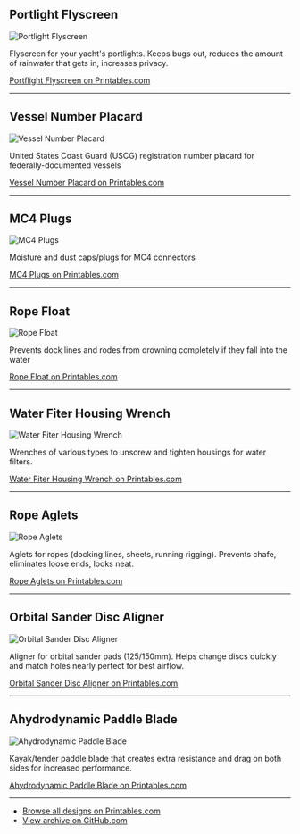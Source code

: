 ## Portlight Flyscreen

![Portlight Flyscreen](../assets/designs/portlight-flyscreen.webp)

Flyscreen for your yacht's portlights.
Keeps bugs out, reduces the amount of rainwater that gets in, increases privacy.

[Portflight Flyscreen on Printables.com](https://www.printables.com/model/483203-portlight-flyscreen)


---


## Vessel Number Placard

![Vessel Number Placard](../assets/designs/vessel-number-placard.webp)

United States Coast Guard (USCG) registration number placard for federally-documented vessels

[Vessel Number Placard on Printables.com](https://www.printables.com/model/821826-vessel-number-placard)


---


## MC4 Plugs

![MC4 Plugs](../assets/designs/mc4-protective-cover-for-female_preview.webp)

Moisture and dust caps/plugs for MC4 connectors

[MC4 Plugs on Printables.com](https://www.printables.com/model/351087-protective-covers-for-mc4-solar-panel-connectors)


---


## Rope Float

![Rope Float](../assets/designs/rope-float.webp)

Prevents dock lines and rodes from drowning completely if they fall into the water

[Rope Float on Printables.com](https://www.printables.com/model/571420-rope-float)


---


## Water Fiter Housing Wrench

![Water Fiter Housing Wrench](../assets/designs/water-filter-housing-wrench.webp)

Wrenches of various types to unscrew and tighten housings for water filters.

[Water Fiter Housing Wrench on Printables.com](https://www.printables.com/model/1202466-water-filter-housing-wrench)


---


## Rope Aglets

![Rope Aglets](../assets/designs/rope-end-caps.webp)

Aglets for ropes (docking lines, sheets, running rigging).
Prevents chafe, eliminates loose ends, looks neat.

[Rope Aglets on Printables.com](https://www.printables.com/model/624969-rope-end-caps-aglets)


---


## Orbital Sander Disc Aligner

![Orbital Sander Disc Aligner](../assets/designs/orbital-sander-disc-aligner.webp)

Aligner for orbital sander pads (125/150mm).
Helps change discs quickly and match holes nearly perfect for best airflow.

[Orbital Sander Disc Aligner on Printables.com](https://www.printables.com/model/453391-orbital-sander-disc-aligner)


---


## Ahydrodynamic Paddle Blade

![Ahydrodynamic Paddle Blade](https://media.printables.com/media/prints/455717/stls/6132990_c1ca5234-1685-4d3c-a500-64297627f30e_40ba64e1-6a41-4028-b833-de5c2888a4cf/thumbs/inside/1280x960/png/ahydrodynamic-paddle-blade_preview.webp)

Kayak/tender paddle blade that creates extra resistance and drag on both sides for increased performance.

[Ahydrodynamic Paddle Blade on Printables.com](https://www.printables.com/model/455717-ahydrodynamic-paddle-blade)


---


- [Browse all designs on Printables.com](https://www.printables.com/@RainAndStorm/models)
- [View archive on GitHub.com](https://github.com/Rain-And-Storm/designs)
